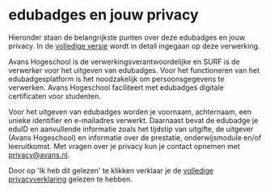 # edubadges en jouw privacy

Hieronder staan de belangrijkste punten over deze edubadges en jouw privacy. In de [volledige versie](https://raw.githubusercontent.com/edubadges/privacy/master/avans/edubadges-nonformal-text-nl.md) wordt in detail ingegaan op deze verwerking.

Avans Hogeschool is de verwerkingsverantwoordelijke en SURF is de verwerker voor het uitgeven van edubadges. Voor het functioneren van het edubadgesplatform is het noodzakelijk om persoonsgegevens te verwerken. Avans Hogeschool faciliteert met edubadges digitale certificaten voor studenten.

Voor het uitgeven van edubadges worden je voornaam, achternaam, een unieke identifier en e-mailadres verwerkt. Daarnaast bevat de edubadge je eduID en aanvullende informatie zoals het tijdstip van uitgifte, de uitgever (Avans Hogeschool) en informatie over de prestatie, onderwijsmodule en/of leeruitkomst. Met vragen over je privacy kun je contact opnemen met [privacy@avans.nl](mailto:privacy@avans.nl).

Door op 'Ik heb dit gelezen' te klikken verklaar je de [volledige privacyverklaring](https://raw.githubusercontent.com/edubadges/privacy/master/avans/edubadges-nonformal-text-nl.md) gelezen te hebben.